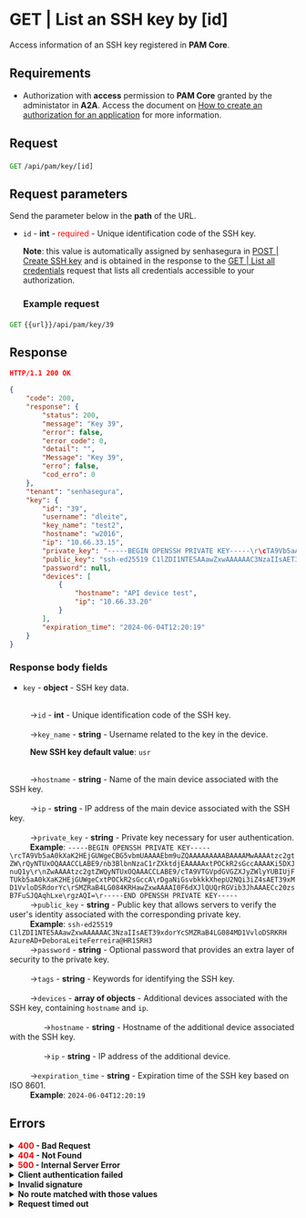 # GET | List an SSH key by [id]

Access information of an SSH key registered in **PAM Core**.

## Requirements
* Authorization with **access** permission to **PAM Core** granted by the administator in **A2A**. 
Access the document on [How to create an authorization for an application](/v3-33/docs/a2a-how-to-create-an-authorization-for-an-application) for more information.



## Request

 <code><span style="color:green">GET</code></span> `/api/pam/key/[id]`

## Request parameters

Send the parameter below in the <b>path</b> of the URL.


* <summary><code>id</code> - <b>int</b> - <span style="color:red">required</span> - Unique identification code of the SSH key.</summary><p><b>Note</b>: this value is automatically assigned by senhasegura in <a href="/v3-33/docs/api-post-create-ssh-key">POST | Create SSH key</a> and is obtained in the response to  the <a href="/v3-33/docs/api-get-list-all-credentials">GET | List all credentials</a> request that lists all credentials accessible to your authorization.


  ### Example request

<code><span style="color:green">GET</code></span> `{{url}}/api/pam/key/39`
  
  
  
  ## Response 
 ```json
HTTP/1.1 200 OK 
```
```json
{
    "code": 200,
    "response": {
        "status": 200,
        "message": "Key 39",
        "error": false,
        "error_code": 0,
        "detail": "",
        "Message": "Key 39",
        "erro": false,
        "cod_erro": 0
    },
    "tenant": "senhasegura",
    "key": {
        "id": "39",
        "username": "dleite",
        "key_name": "test2",
        "hostname": "w2016",
        "ip": "10.66.33.15",
        "private_key": "-----BEGIN OPENSSH PRIVATE KEY-----\r\cTA9Vb5aA0kXaK2HEjGUWgeCBG5vbmUAAAAEbm9uZQAAAAAAAAABAAAAMwAAAAtzc2gtZW\r\nQyNTUxOQAAACCLABE9/nb3BlbnNzaC1rZXktdjEAAAAAxtPOCkR2sGccAAAAKi5DXJnuQ1y\r\nZwAAAAtzc2gtZWQyNTUxOQAAACCLABE9/cTA9VTGVpdGVGZXJyZWlyYUBIUjFTUkb5aA0kXaK2HEjGUWgeCxtPOCkR2sGccA\r\nDgaNiGsvbkkkXhepU2NQi3iZ4sAET39xMD1VvloDSRdorYc\r\nSMZRaB4LG084KRHawZxwAAAAI0F6dXJlQUQrRGVib3JhAAAECc20zsB7FuSJQAqhLxe\r\ngzAQI=\r\n-----END OPENSSH PRIVATE KEY-----",
        "public_key": "ssh-ed25519 C1lZDI1NTE5AAawZxwAAAAAAC3NzaIIsAET39xdorYcSMZRaB4LG084MD1VvloDSRKRH AzureAD+DeboraLeiteFerreira@HR1SRH3",
        "password": null,
        "devices": [
            {
                "hostname": "API device test",
                "ip": "10.66.33.20"
            }
        ],
        "expiration_time": "2024-06-04T12:20:19"
    }
}
```

### Response body fields
 
     

* <summary><code>key</code> - <b>object</b>  - SSH key data.</summary>

<br>
<summary>&nbsp;&emsp;&emsp;&nbsp;→<code>id</code> - <b>int</b> - Unique identification code of the SSH key.</summary>

<br>
<summary>&nbsp;&emsp;&emsp;&nbsp;→<code>key_name</code> - <b>string</b> - Username related to the key in the device.</summary>
    
 &nbsp;&emsp;&emsp;&nbsp;<b>New SSH key default value</b>: <code>usr</code>


<br>
    
  <summary>&nbsp;&emsp;&emsp;&nbsp;→<code>hostname</code> - <b>string</b> - Name of the main device associated with the SSH key.</summary>


<br>
    
<summary>&nbsp;&emsp;&emsp;&nbsp;→<code>ip</code> - <b>string</b> - IP address of the main device associated with the SSH key.</summary>


<br>
    
 <summary>&nbsp;&emsp;&emsp;&nbsp;→<code>private_key</code> - <b>string</b> - Private key necessary for user authentication.</summary>
    &nbsp;&emsp;&emsp;&nbsp;<b>Example</b>: <code>-----BEGIN OPENSSH PRIVATE KEY-----\rcTA9Vb5aA0kXaK2HEjGUWgeCBG5vbmUAAAAEbm9uZQAAAAAAAAABAAAAMwAAAAtzc2gtZW\rQyNTUxOQAAACCLABE9/nb3BlbnNzaC1rZXktdjEAAAAAxtPOCkR2sGccAAAAKi5DXJnuQ1y\r\nZwAAAAtzc2gtZWQyNTUxOQAAACCLABE9/cTA9VTGVpdGVGZXJyZWlyYUBIUjFTUkb5aA0kXaK2HEjGUWgeCxtPOCkR2sGccA\rDgaNiGsvbkkkXhepU2NQi3iZ4sAET39xMD1VvloDSRdorYc\rSMZRaB4LG084KRHawZxwAAAAI0F6dXJlQUQrRGVib3JhAAAECc20zsB7FuSJQAqhLxe\rgzAQI=\r-----END OPENSSH PRIVATE KEY-----</code>


<br>
  
  <summary>&nbsp;&emsp;&emsp;&nbsp;→<code>public_key</code> - <b>string</b> - Public key that allows servers to verify the user's identity associated with the corresponding private key.</summary>
    &nbsp;&emsp;&emsp;&nbsp;<b>Example</b>: <code>ssh-ed25519 C1lZDI1NTE5AAawZxwAAAAAAC3NzaIIsAET39xdorYcSMZRaB4LG084MD1VvloDSRKRH AzureAD+DeboraLeiteFerreira@HR1SRH3</code>


<br>
 
<summary>&nbsp;&emsp;&emsp;&nbsp;→<code>password</code> - <b>string</b> - Optional password that provides an extra layer of security to the private key.</summary>


<br>
<summary>&nbsp;&emsp;&emsp;&nbsp;→<code>tags</code> - <b>string</b> - Keywords for identifying the SSH key.</summary>


<br>
  
<summary>&nbsp;&emsp;&emsp;&nbsp;→<code>devices</code> - <b>array of objects</b> - Additional devices associated with the SSH key, containing <code>hostname</code> and <code>ip</code>.</summary>
<br>    
<summary>&nbsp;&nbsp;&nbsp;&nbsp;&emsp;&emsp;&nbsp;&nbsp;&nbsp;&nbsp;→<code>hostname</code> - <b>string</b> - Hostname of the additional device associated with the SSH key.</summary>

 <br>
<summary>&nbsp;&nbsp;&nbsp;&nbsp;&emsp;&emsp;&nbsp;&nbsp;&nbsp;&nbsp;→<code>ip</code> - <b>string</b> -  IP address of the additional device.</summary>

<br>
 <summary>&nbsp;&emsp;&emsp;&nbsp;→<code>expiration_time</code> - <b>string</b> - Expiration time of the SSH key based on ISO 8601.</summary>
&nbsp;&emsp;&emsp;&nbsp;<b>Example</b>: <code>2024-06-04T12:20:19</code>


<br>
  
    
 ## Errors
 
<details>
 
<summary><b><span style="color:red">400</span> - Bad Request</b></summary>

***

<b>Message: "1015: SSH key not found"</b><br>
<p><b>Possible cause</b>: the SSH key wasn’t found.<br>
        
<b>Solution</b>: check the <code>id</code> sent to search for the SSH key and resend the request.</p>

* * * 
 
 <b>Message: "1016: The item is not a ssh key"</b><br>
<p><b>Possible cause</b>: the value for the <code>id</code> parameter doesn’t correspond to an SSH key. 
        
<b>Solution</b>: check the <code>id</code>  and resend the request.</p>

* * * 

    
<b>Message: "1017: Key inactive"</b><br>
<p><b>Possible cause</b>: the SSH key is inactive. 
        
<b>Solution</b>: activate the key through the endpoint <code><span style="color:blue">PUT</code></span> `{{url}}api/pam/key/[id]`.</p>

* * * 
</details>


<details>
<summary><b><span style="color:red">404</span> - Not Found</b></summary>

***
<b>Message: "Resource sub not found"</b><br>

<p><b>Possible cause</b>: the URL or the requested resource isn’t correct.<br>
        
<b>Solution</b>: check the URL and make sure the parameter is correct.</p>
* * *
</details>


<details>
 
<summary><b><span style="color:red">500</span> - Internal Server Error</b></summary>

***
    
<b>Message: "Unexpected error."</b><br>
 
<p><b>Possible cause</b>: the error is in the senhasegura server.<br>
        
<b>Solution</b>: contact the support team for more information.</p>

***

<b>Message: "You are not authorized to access this resource."</b>

<p><b>Possible cause</b>: you don’t have the authorization to access this resource.<br>
        
<b>Solution</b>: ask the administrator to check your permission to access the <b>PAM Core</b> resources in <b>A2A</b>.</p>

* * *
 </details>   

  

<details>
<summary><b>Client authentication failed</b></summary>

*** 
   
<b>Message: "Client authentication failed."</b>
<p><b>Possible cause</b>: failure in your application authentication with the senhasegura server. <br>
        
<b>Solution</b>: check the authentication parameters such as <code>Access Token URL</code>, <code>Client ID</code> e <code>Client secret</code> and request a new access token.</p>
 
* * *   
</details>
     
  

<details>
<summary><b>Invalid signature</b></summary>

*** 
    
<b>Message: "Invalid signature"</b>
    
<p><b>Possible cause</b>: failure in recognizing the URL of the client application.
        
<b>Solution</b>: check the URL of the client application and resent the request.</p>

* * * 
</details>
     

<details>
    <summary><b>No route matched with those values</b></summary>
    
***   
    
<b>Message: "No route matched with those values."</b>
   <p><b>Possible cause</b>: the authorization header is missing in the API request.<br>
        
  <b>Solution</b>: request a new access token.</p>
   
 * * *
</details>
 

<details>
    <summary><b> Request timed out</b></summary>
    
***
    
<b>Message: "Request timed out."</b>
<p><b>Possible cause</b>: the request time has expired.<br>
        
<b>Solution</b>: check the connectivity between the source of the request and the senhasegura server.</p>
</details>